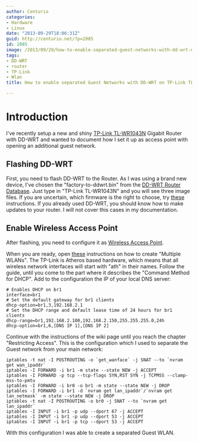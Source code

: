 ```yaml
---
author: Centurio
categories:
- Hardware
- Linux
date: "2013-09-29T18:06:31Z"
guid: http://centurio.net/?p=2085
id: 2085
image: /2013/09/29/how-to-enable-separated-guest-networks-with-dd-wrt-on-tp-link-tl-wr1043n/images/ddwrt_controlpanel.png
tags:
- DD-WRT
- router
- TP-Link
- Wlan
title: How to enable separated Guest Networks with DD-WRT on TP-Link TL-WR1043N

---
```

# Introduction
I've recently setup a new and shiny [TP-Link TL-WR1043N](http://www.amazon.de/gp/product/B002YETVTQ) Gigabit Router with DD-WRT and wanted to document how I set it up as access point with opening an additional guest network.

## Flashing DD-WRT
First, you need to flash DD-WRT to the Router. As I was using a brand new device, I've chosen the  "factory-to-ddwrt.bin" from the [DD-WRT Router Database](http://www.dd-wrt.com/site/support/router-database). Just type in  "TP-Link TL-WR1043N" and you will see three image files. If you are uncertain, which firmware is the right to choose, try [these](http://www.dd-wrt.com/wiki/index.php/Installation#Choosing_the_Correct_Firmware_-_Extremely_Important) instructions. If you already used DD-WRT, you should know how to make updates to your router. I will not cover this cases in my documentation.

## Enable Wireless Access Point
After flashing, you need to configure it as [Wireless Access Point](http://www.dd-wrt.com/wiki/index.php/Wireless_Access_Point).

When you are ready, open [these](http://www.dd-wrt.com/wiki/index.php/Multiple_WLANs) instructions on how to create  "Multiple WLANs". The TP-Link is Atheros based hardware, which means that all wireless network interfaces will start with  "ath" in their names. Follow the guide, until you come to the part where it describes the  "Command Method for DHCP". Add to the configuration the IP of your local DNS server:

```
# Enables DHCP on br1
interface=br1
# Set the default gateway for br1 clients
dhcp-option=br1,3,192.168.2.1
# Set the DHCP range and default lease time of 24 hours for br1 clients
dhcp-range=br1,192.168.2.100,192.168.2.150,255.255.255.0,24h
dhcp-option=br1,6,[DNS IP 1],[DNS IP 2]
```

Continue with the instructions of the wiki page until you reach the chapter  "Restricting Access". This is the configuration which I used to separate the Guest network from your main network:

```
iptables -t nat -I POSTROUTING -o `get_wanface` -j SNAT --to `nvram get wan_ipaddr`
iptables -I FORWARD -i br1 -m state --state NEW -j ACCEPT
iptables -I FORWARD -p tcp --tcp-flags SYN,RST SYN -j TCPMSS --clamp-mss-to-pmtu
iptables -I FORWARD -i br0 -o br1 -m state --state NEW -j DROP
iptables -I FORWARD -i br1 -d `nvram get lan_ipaddr`/`nvram get lan_netmask` -m state --state NEW -j DROP
iptables -t nat -I POSTROUTING -o br0 -j SNAT --to `nvram get lan_ipaddr`
iptables -I INPUT -i br1 -p udp --dport 67 -j ACCEPT
iptables -I INPUT -i br1 -p udp --dport 53 -j ACCEPT
iptables -I INPUT -i br1 -p tcp --dport 53 -j ACCEPT
```

With this configuration I was able to create a separated Guest WLAN.